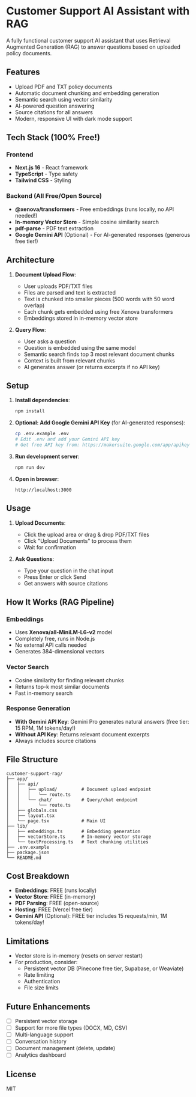 # Customer Support AI Assistant with RAG

A fully functional customer support AI assistant that uses Retrieval Augmented Generation (RAG) to answer questions based on uploaded policy documents.

## Features

- Upload PDF and TXT policy documents
- Automatic document chunking and embedding generation
- Semantic search using vector similarity
- AI-powered question answering
- Source citations for all answers
- Modern, responsive UI with dark mode support

## Tech Stack (100% Free!)

### Frontend
- **Next.js 16** - React framework
- **TypeScript** - Type safety
- **Tailwind CSS** - Styling

### Backend (All Free/Open Source)
- **@xenova/transformers** - Free embeddings (runs locally, no API needed!)
- **In-memory Vector Store** - Simple cosine similarity search
- **pdf-parse** - PDF text extraction
- **Google Gemini API** (Optional) - For AI-generated responses (generous free tier!)

## Architecture

1. **Document Upload Flow**:
   - User uploads PDF/TXT files
   - Files are parsed and text is extracted
   - Text is chunked into smaller pieces (500 words with 50 word overlap)
   - Each chunk gets embedded using free Xenova transformers
   - Embeddings stored in in-memory vector store

2. **Query Flow**:
   - User asks a question
   - Question is embedded using the same model
   - Semantic search finds top 3 most relevant document chunks
   - Context is built from relevant chunks
   - AI generates answer (or returns excerpts if no API key)

## Setup

1. **Install dependencies**:
   ```bash
   npm install
   ```

2. **Optional: Add Google Gemini API Key** (for AI-generated responses):
   ```bash
   cp .env.example .env
   # Edit .env and add your Gemini API key
   # Get free API key from: https://makersuite.google.com/app/apikey
   ```

3. **Run development server**:
   ```bash
   npm run dev
   ```

4. **Open in browser**:
   ```
   http://localhost:3000
   ```

## Usage

1. **Upload Documents**:
   - Click the upload area or drag & drop PDF/TXT files
   - Click "Upload Documents" to process them
   - Wait for confirmation

2. **Ask Questions**:
   - Type your question in the chat input
   - Press Enter or click Send
   - Get answers with source citations

## How It Works (RAG Pipeline)

### Embeddings
- Uses **Xenova/all-MiniLM-L6-v2** model
- Completely free, runs in Node.js
- No external API calls needed
- Generates 384-dimensional vectors

### Vector Search
- Cosine similarity for finding relevant chunks
- Returns top-k most similar documents
- Fast in-memory search

### Response Generation
- **With Gemini API Key**: Gemini Pro generates natural answers (free tier: 15 RPM, 1M tokens/day!)
- **Without API Key**: Returns relevant document excerpts
- Always includes source citations

## File Structure

```
customer-support-rag/
├── app/
│   ├── api/
│   │   ├── upload/         # Document upload endpoint
│   │   │   └── route.ts
│   │   └── chat/           # Query/chat endpoint
│   │       └── route.ts
│   ├── globals.css
│   ├── layout.tsx
│   └── page.tsx            # Main UI
├── lib/
│   ├── embeddings.ts       # Embedding generation
│   ├── vectorStore.ts      # In-memory vector storage
│   └── textProcessing.ts   # Text chunking utilities
├── .env.example
├── package.json
└── README.md
```

## Cost Breakdown

- **Embeddings**: FREE (runs locally)
- **Vector Store**: FREE (in-memory)
- **PDF Parsing**: FREE (open-source)
- **Hosting**: FREE (Vercel free tier)
- **Gemini API** (Optional): FREE tier includes 15 requests/min, 1M tokens/day!

## Limitations

- Vector store is in-memory (resets on server restart)
- For production, consider:
  - Persistent vector DB (Pinecone free tier, Supabase, or Weaviate)
  - Rate limiting
  - Authentication
  - File size limits

## Future Enhancements

- [ ] Persistent vector storage
- [ ] Support for more file types (DOCX, MD, CSV)
- [ ] Multi-language support
- [ ] Conversation history
- [ ] Document management (delete, update)
- [ ] Analytics dashboard

## License

MIT
